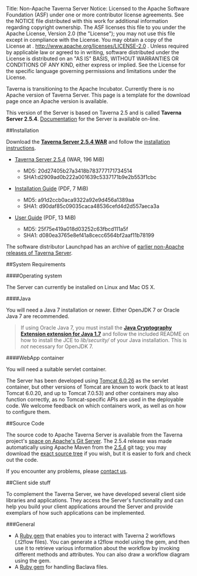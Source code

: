 Title:     Non-Apache Taverna Server
Notice:    Licensed to the Apache Software Foundation (ASF) under one
           or more contributor license agreements.  See the NOTICE file
           distributed with this work for additional information
           regarding copyright ownership.  The ASF licenses this file
           to you under the Apache License, Version 2.0 (the
           "License"); you may not use this file except in compliance
           with the License.  You may obtain a copy of the License at
           .
             http://www.apache.org/licenses/LICENSE-2.0
           .
           Unless required by applicable law or agreed to in writing,
           software distributed under the License is distributed on an
           "AS IS" BASIS, WITHOUT WARRANTIES OR CONDITIONS OF ANY
           KIND, either express or implied.  See the License for the
           specific language governing permissions and limitations
           under the License.

<div class="alert alert-info" role="alert"><p><span class="glyphicon glyphicon-info-sign" aria-hidden="true"></span>
Taverna is transitioning to the Apache Incubator.
Currently there is no Apache version of Taverna Server.
This page is a template for the download page once an Apache version is available.
</p>
</div>

This version of the Server is based on Taverna 2.5 and is called **Taverna Server 2.5.4**.
[Documentation](/documentation/server/) for the Server is available on-line.

##Installation

Download the **[Taverna Server 2.5.4 WAR](http://www.taverna.org.uk/download/server/2-5/)** and
   follow the
   [installation instructions](http://dev.mygrid.org.uk/wiki/display/taverna/Installation+Guide).

  - [Taverna Server 2.5.4](http://www.taverna.org.uk/download/server/2-5/) (WAR, 196 MiB)
    - MD5: 20d27405b27a3418b783777171734514
    - SHA1:d2909ad0b222a001639c5337171b9e2b553f1cbc


  - [Installation Guide](http://www.taverna.org.uk/download/server/2-5/) (PDF, 7 MiB)
    - MD5: a91d2ccb0aca9322a92e9d456a1389aa
    - SHA1: d90daf85c09035caca48536cefd4d2d557aeca3a


  - [User Guide](http://www.taverna.org.uk/download/server/2-5/) (PDF, 13 MiB)
    - MD5: 25f75e419a018d03252c63fbcd111a5f
    - SHA1: d080ea3765e8ef41a8cecc6564bf2aaf11b78199


The software distributor Launchpad has an archive of
   [earlier non-Apache releases of Taverna Server](https://launchpad.net/taverna-server/+series).

##System Requirements

####Operating system

The Server can currently be installed on Linux and Mac OS X.

####Java

You will need a Java 7 installation or newer.
Either OpenJDK 7 or Oracle Java 7 are recommended.

> If using Oracle Java 7, you must install the
>   **[Java Cryptography Extension extension for Java
>   1.7](http://www.oracle.com/technetwork/java/javase/downloads/jce-7-download-432124.html)**
>   and follow the included README on how to install the JCE to
>   *lib/security/* of your Java installation.
>   This is *not* necessary for OpenJDK 7.

####WebApp container

You will need a suitable servlet container.

The Server has been developed using [Tomcat 6.0.26](http://tomcat.apache.org/download-60.cgi)
   as the servlet container, but other versions of Tomcat are known to work
   (back to at least Tomcat 6.0.20, and up to Tomcat 7.0.53) and other containers may also
   function correctly, as no Tomcat-specific APIs are used in the deployable code.
   We welcome feedback on which containers work, as well as on how to configure them.

##Source Code

The source code to Apache Taverna Server is available from the Taverna project's
   [space on Apache's Git Server](https://git-wip-us.apache.org/repos/asf?p=incubator-taverna-server.git).
The 2.5.4 release was made automatically using Apache Maven from the
   [2.5.4](https://github.com/taverna/taverna-server/releases/tag/2.5.4) git tag;
   you may download the [exact source tree](http://www.taverna.org.uk/download/server/2-5/)
   if you wish, but it is easier to fork and check out the code.

If you encounter any problems, please [contact us](/community).

##Client side stuff

To complement the Taverna Server,
   we have developed several client side libraries and applications.
They access the Server's functionality and can help you build your client applications around
   the Server and provide exemplars of how such applications can  be implemented.

###General

 - A [Ruby gem](https://github.com/myGrid/taverna2-gem) that enables you to interact with
     Taverna 2 workflows (.t2flow files).
   You can generate a t2flow model using the gem, and then use it to retrieve various
      information about the workflow by invoking different methods and attributes. You can also draw a workflow diagram using the gem.
 - A [Ruby gem](https://rubygems.org/gems/taverna-baclava) for handling Baclava files.
